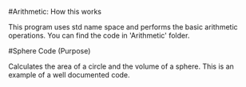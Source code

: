 #Arithmetic: How this works

This program uses std name space and performs the basic arithmetic operations. You can find the code in 'Arithmetic' folder. 

#Sphere Code (Purpose)

Calculates the area of a circle and the volume of a sphere. This is an example of a well documented code. 
